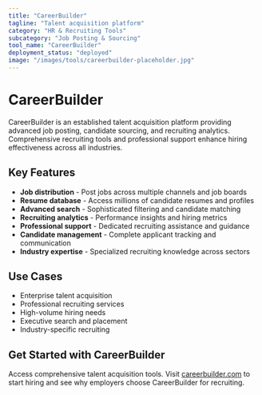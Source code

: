 ```yaml
---
title: "CareerBuilder"
tagline: "Talent acquisition platform"
category: "HR & Recruiting Tools"
subcategory: "Job Posting & Sourcing"
tool_name: "CareerBuilder"
deployment_status: "deployed"
image: "/images/tools/careerbuilder-placeholder.jpg"
---
```


# CareerBuilder

CareerBuilder is an established talent acquisition platform providing advanced job posting, candidate sourcing, and recruiting analytics. Comprehensive recruiting tools and professional support enhance hiring effectiveness across all industries.

## Key Features

- **Job distribution** - Post jobs across multiple channels and job boards
- **Resume database** - Access millions of candidate resumes and profiles
- **Advanced search** - Sophisticated filtering and candidate matching
- **Recruiting analytics** - Performance insights and hiring metrics
- **Professional support** - Dedicated recruiting assistance and guidance
- **Candidate management** - Complete applicant tracking and communication
- **Industry expertise** - Specialized recruiting knowledge across sectors

## Use Cases

- Enterprise talent acquisition
- Professional recruiting services
- High-volume hiring needs
- Executive search and placement
- Industry-specific recruiting

## Get Started with CareerBuilder

Access comprehensive talent acquisition tools. Visit [careerbuilder.com](https://www.careerbuilder.com) to start hiring and see why employers choose CareerBuilder for recruiting.

